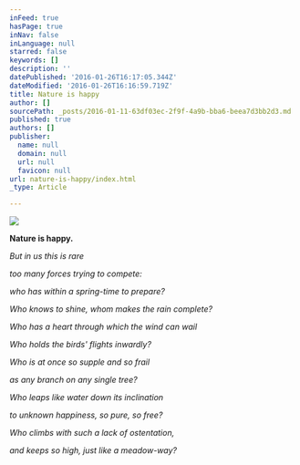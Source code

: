 ```yaml
---
inFeed: true
hasPage: true
inNav: false
inLanguage: null
starred: false
keywords: []
description: ''
datePublished: '2016-01-26T16:17:05.344Z'
dateModified: '2016-01-26T16:16:59.719Z'
title: Nature is happy
author: []
sourcePath: _posts/2016-01-11-63df03ec-2f9f-4a9b-bba6-beea7d3bb2d3.md
published: true
authors: []
publisher:
  name: null
  domain: null
  url: null
  favicon: null
url: nature-is-happy/index.html
_type: Article

---
```

![](https://the-grid-user-content.s3-us-west-2.amazonaws.com/96ecb744-cbbe-4c99-8226-e4e4e964bcd1.JPG)

**Nature is happy.**

_But in us this is rare_

_too many forces trying to compete:_

_who has within a spring-time to prepare?_

_Who knows to shine, whom makes the rain complete?_

_Who has a heart through which the wind can wail_

_Who holds the birds' flights inwardly?_

_Who is at once so supple and so frail_

_as any branch on any single tree?_

_Who leaps like water down its inclination_

_to unknown happiness, so pure, so free?_

_Who climbs with such a lack of ostentation,_

_and keeps so high, just like a meadow-way?_